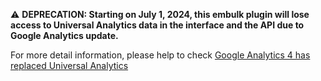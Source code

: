 ⚠️ **DEPRECATION: Starting on July 1, 2024, this embulk plugin will lose access to Universal Analytics data in the interface and the API due to Google Analytics update.**

For more detail information, please help to check [Google Analytics 4 has replaced Universal Analytics](https://support.google.com/analytics/answer/11583528?hl=en)
